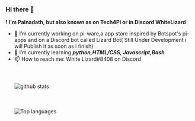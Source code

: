 ### Hi there 👋 
**! I'm Painadath, but also known as on Tech4Pi or in Discord WhiteLizard**

- 🔭 I’m currently working on pi-ware,a app store inspired by Botspot's pi-apps and on a Discord bot called Lizard Bot( Still Under Development i will Publish it as soon as i finish)
- 🌱 I’m currently learning ***python,HTML/CSS, Javascript,Bash***
- 📫 How to reach me: White Lizard#8408 on Discord<br><br><br><br>
![github stats](https://github-readme-stats.vercel.app/api?username=Painadath&layout=compact)<br><br><br><br>
![Top languages](https://github-readme-stats.vercel.app/api/top-langs/?username=Painadath&layout=compact)
